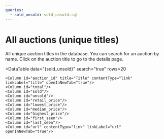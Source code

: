 ```yaml
---
queries:
  - sold_unsold: sold_unsold.sql
---
```


# All auctions (unique titles)

All unique auction titles in the database. You can search for an auction by name. Click on the auction title to go to the details page.

<DataTable
    data="{sold_unsold}"
    search="true"
    rows=20
>
    <Column id="auction_id" title="Title" contentType="link" linkLabel="title" openInNewTab="true"/>
    <Column id="total"/>
    <Column id="sold"/>
    <Column id="unsold"/>
    <Column id="retail_price"/>
    <Column id="lowest_price"/>
    <Column id="median_price"/>
    <Column id="highest_price"/>
    <Column id="first_seen"/>
    <Column id="last_seen"/>
    <Column id="url" contentType="link" linkLabel="url" openInNewTab="true"/>
</DataTable>
